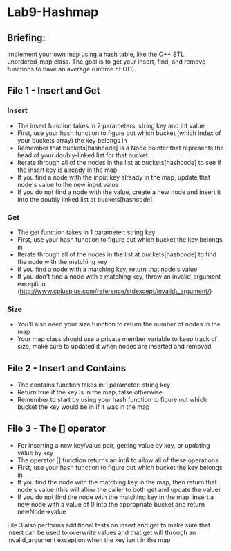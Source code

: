 # Lab9-Hashmap

## Briefing: 
Implement your own map using a hash table, like the C++ STL unordered\_map class. The goal is to get your insert, find, and remove functions to have an average runtime of O(1).

## File 1 - Insert and Get
### Insert
* The insert function takes in 2 parameters: string key and int value
* First, use your hash function to figure out which bucket (which index of your buckets array) the key belongs in
* Remember that buckets[hashcode] is a Node pointer that represents the head of your doubly-linked list for that bucket
* Iterate through all of the nodes in the list at buckets[hashcode] to see if the insert key is already in the map
* If you find a node with the input key already in the map, update that node's value to the new input value
* If you do not find a node with the value, create a new node and insert it into the doubly linked list at buckets[hashcode]

### Get
* The get function takes in 1 parameter: string key
* First, use your hash function to figure out which bucket the key belongs in
* Iterate through all of the nodes in the list at buckets[hashcode] to find the node with the matching key
* If you find a node with a matching key, return that node's value
* If you don't find a node with a matching key, throw an invalid\_argument exception (http://www.cplusplus.com/reference/stdexcept/invalid\_argument/)

### Size
* You'll also need your size function to return the number of nodes in the map
* Your map class should use a private member variable to keep track of size, make sure to updated it when nodes are inserted and removed 

## File 2 - Insert and Contains
* The contains function takes in 1 parameter: string key
* Return true if the key is in the map, false otherwise
* Remember to start by using your hash function to figure out which bucket the key would be in if it was in the map

## File 3 - The [] operator
* For inserting a new key/value pair, getting value by key, or updating value by key
* The operator [] function returns an int& to allow all of these operations
* First, use your hash function to figure out which bucket the key belongs in
* If you find the node with the matching key in the map, then return that node's value (this will allow the caller to both get and update the value)
* If you do not find the node with the matching key in the map, insert a new node with a value of 0 into the appropriate bucket and return newNode-\>value

File 3 also performs additional tests on insert and get to make sure that insert can be used to overwrite values and that get will through an invalid\_argument exception when the key isn't in the map
